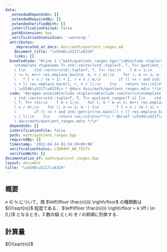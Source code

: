 ```yaml
---
data:
  _extendedDependsOn: []
  _extendedRequiredBy: []
  _extendedVerifiedWith: []
  _isVerificationFailed: false
  _pathExtension: hpp
  _verificationStatusIcon: ':warning:'
  attributes:
    _deprecated_at_docs: docs/math/quotient_ranges.md
    document_title: "\u5546\u5217\u6319"
    links: []
  bundledCode: "#line 2 \"math/quotient_ranges.hpp\"\n#include <tuple>\n#include <vector>\n\
    \ntemplate <typename T> std::vector<std::tuple<T, T, T>> quotient_ranges(T n)\
    \ {\n    std::vector<std::tuple<T, T, T>> res;\n    T m = 1;\n    for (; m * m\
    \ <= n; m++) res.emplace_back(m, m, n / m);\n    for (; m >= 1; m--) {\n     \
    \   T l = n / (m + 1) + 1, r = n / m;\n        if (l <= r and std::get<1>(res.back())\
    \ < l) res.emplace_back(l, r, n / l);\n    }\n    return res;\n}\n\n/**\n * @brief\
    \ \u5546\u5217\u6319\n * @docs docs/math/quotient_ranges.md\n */\n"
  code: "#pragma once\n#include <tuple>\n#include <vector>\n\ntemplate <typename T>\
    \ std::vector<std::tuple<T, T, T>> quotient_ranges(T n) {\n    std::vector<std::tuple<T,\
    \ T, T>> res;\n    T m = 1;\n    for (; m * m <= n; m++) res.emplace_back(m, m,\
    \ n / m);\n    for (; m >= 1; m--) {\n        T l = n / (m + 1) + 1, r = n / m;\n\
    \        if (l <= r and std::get<1>(res.back()) < l) res.emplace_back(l, r, n\
    \ / l);\n    }\n    return res;\n}\n\n/**\n * @brief \u5546\u5217\u6319\n * @docs\
    \ docs/math/quotient_ranges.md\n */\n"
  dependsOn: []
  isVerificationFile: false
  path: math/quotient_ranges.hpp
  requiredBy: []
  timestamp: '2022-04-14 01:34:39+09:00'
  verificationStatus: LIBRARY_NO_TESTS
  verifiedWith: []
documentation_of: math/quotient_ranges.hpp
layout: document
title: "\u5546\u5217\u6319"
---
```


## 概要
$n \in \mathbb{N}$ について，商 $\left\lfloor \frac{n}{i} \right\rfloor$ の種類数は $O(\sqrt{n})$ 程度である．
$\left\lfloor \frac{n}{i} \right\rfloor = k \iff i \in [l,r]$ となるとき，3 数の組 $(l,r,k)$ を $l$ の昇順に列挙する．

## 計算量
$O(\sqrt{n})$

